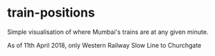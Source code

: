 # train-positions

Simple visualisation of where Mumbai's trains are at any given minute. 

As of 11th April 2018, only Western Railway Slow Line to Churchgate
